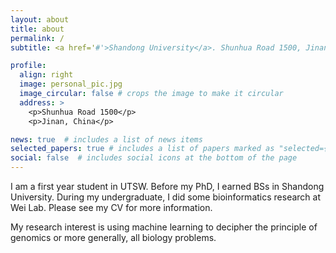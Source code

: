 ```yaml
---
layout: about
title: about
permalink: /
subtitle: <a href='#'>Shandong University</a>. Shunhua Road 1500, Jinan, China.

profile:
  align: right
  image: personal_pic.jpg
  image_circular: false # crops the image to make it circular
  address: >
    <p>Shunhua Road 1500</p>
    <p>Jinan, China</p>

news: true  # includes a list of news items
selected_papers: true # includes a list of papers marked as "selected={true}"
social: false  # includes social icons at the bottom of the page
---
```


I am a first year student in UTSW. Before my PhD, I earned BSs in Shandong University. During my undergraduate, I did some bioinformatics research at Wei Lab. Please see my CV for more information.

My research interest is using machine learning to decipher the principle of genomics or more generally, all biology problems.
